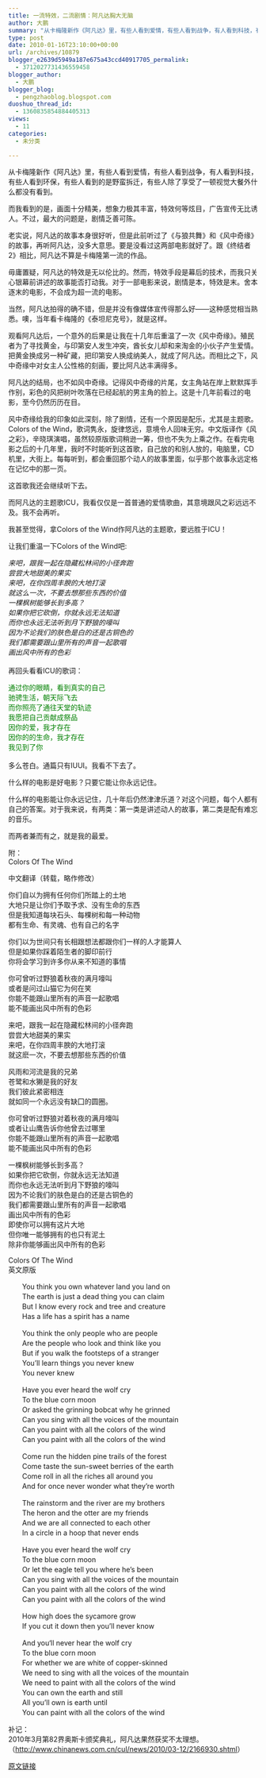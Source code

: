 ```yaml
---
title: 一流特效，二流剧情：阿凡达胸大无脑
author: 大鹏
summary: "从卡梅隆新作《阿凡达》里，有些人看到爱情，有些人看到战争，有人看到科技，有些人看到环保，有些人看到的是野蛮拆迁，有些人除了享受了一顿视觉大餐外什么都没有看到。"
type: post
date: 2010-01-16T23:10:00+00:00
url: /archives/10879
blogger_e2639d5949a187e675a43ccd40917705_permalink:
  - 3712027731436559458
blogger_author:
  - 大鹏
blogger_blog:
  - pengzhaoblog.blogspot.com
duoshuo_thread_id:
  - 1360835854884405313
views:
  - 11
categories:
  - 未分类

---
```

从卡梅隆新作《阿凡达》里，有些人看到爱情，有些人看到战争，有人看到科技，有些人看到环保，有些人看到的是野蛮拆迁，有些人除了享受了一顿视觉大餐外什么都没有看到。

而我看到的是，画面十分精美，想象力极其丰富，特效何等炫目，广告宣传无比诱人。不过，最大的问题是，剧情乏善可陈。

老实说，阿凡达的故事本身很好听，但是此前听过了《与狼共舞》和《风中奇缘》的故事，再听阿凡达，没多大意思。要是没看过这两部电影就好了。跟《终结者2》相比，阿凡达不算是卡梅隆第一流的作品。

毋庸置疑，阿凡达的特效是无以伦比的。然而，特效手段是幕后的技术，而我只关心银幕前讲述的故事能否打动我。对于一部电影来说，剧情是本，特效是末。舍本逐末的电影，不会成为超一流的电影。

当然，阿凡达拍得的确不错，但是并没有像媒体宣传得那么好——这种感觉相当熟悉。噢，当年看卡梅隆的《泰坦尼克号》，就是这样。

观看阿凡达后，一个意外的后果是让我在十几年后重温了一次《风中奇缘》。殖民者为了寻找黄金，与印第安人发生冲突，酋长女儿却和来淘金的小伙子产生爱情。把黄金换成另一种矿藏，把印第安人换成纳美人，就成了阿凡达。而相比之下，风中奇缘中对女主人公性格的刻画，要比阿凡达丰满得多。

阿凡达的结局，也不如风中奇缘。记得风中奇缘的片尾，女主角站在岸上默默挥手作别，彩色的风把树叶吹落在已经起航的男主角的脸上。这是十几年前看过的电影，至今仍然历历在目。

风中奇缘给我的印象如此深刻，除了剧情，还有一个原因是配乐，尤其是主题歌。Colors of the Wind，歌词隽永，旋律悠远，意境令人回味无穷。中文版译作《风之彩》，辛晓琪演唱，虽然较原版歌词稍逊一筹，但也不失为上乘之作。在看完电影之后的十几年里，我时不时能听到这首歌，自己放的和别人放的，电脑里，CD机里，大街上。每每听到，都会重回那个动人的故事里面，似乎那个故事永远定格在记忆中的那一页。

这首歌我还会继续听下去。

而阿凡达的主题歌ICU，我看仅仅是一首普通的爱情歌曲，其意境跟风之彩远远不及。我不会再听。

我甚至觉得，拿Colors of the Wind作阿凡达的主题歌，要远胜于ICU！

让我们重温一下Colors of the Wind吧:

<span style="font-style:italic;">来吧，跟我一起在隐藏松林间的小径奔跑</span><br style="font-style:italic;" /><span style="font-style:italic;">尝尝大地甜美的果实</span><br style="font-style:italic;" /><span style="font-style:italic;">来吧，在你四周丰腴的大地打滚</span><br style="font-style:italic;" /><span style="font-style:italic;">就这么一次，不要去想那些东西的价值</span><br style="font-style:italic;" /><span style="font-style:italic;">一棵枫树能够长到多高？</span><br style="font-style:italic;" /><span style="font-style:italic;">如果你把它砍倒，你就永远无法知道</span><br style="font-style:italic;" /><span style="font-style:italic;">而你也永远无法听到月下野狼的嚎叫</span><br style="font-style:italic;" /><span style="font-style:italic;">因为不论我们的肤色是白的还是古铜色的</span><br style="font-style:italic;" /><span style="font-style:italic;">我们都需要跟山里所有的声音一起歌唱</span><br style="font-style:italic;" /><span style="font-style:italic;">画出风中所有的色彩</span><br style="font-style:italic;" />  
再回头看看ICU的歌词：

<font color="#008000">通过你的眼睛，看到真实的自己<br />驰骋生活，朝天际飞去<br />而你照亮了通往天堂的轨迹<br />我愿把自己贡献成祭品<br />因你的爱，我才存在</font><br style="color:rgb(127,127,127);font-style:italic;" /><font color="#008000">因你的的生命，我才存在<br />我见到了你<br /></font>  
多么苍白。通篇只有IUUI。我看不下去了。

什么样的电影是好电影？只要它能让你永远记住。

什么样的电影能让你永远记住，几十年后仍然津津乐道？对这个问题，每个人都有自己的答案。对于我来说，有两类：第一类是讲述动人的故事，第二类是配有难忘的音乐。

而两者兼而有之，就是我的最爱。

附：  
Colors Of The Wind

中文翻译（转载，略作修改）

你们自以为拥有任何你们所踏上的土地  
大地只是让你们予取予求、没有生命的东西  
但是我知道每块石头、每棵树和每一种动物  
都有生命、有灵魂、也有自己的名字

你们以为世间只有长相跟想法都跟你们一样的人才能算人  
但是如果你踩着陌生者的脚印前行  
你将会学习到许多你从来不知道的事情

你可曾听过野狼着秋夜的满月嚎叫  
或者是问过山猫它为何在笑  
你能不能跟山里所有的声音一起歌唱  
能不能画出风中所有的色彩

来吧，跟我一起在隐藏松林间的小径奔跑  
尝尝大地甜美的果实  
来吧，在你四周丰腴的大地打滚  
就这麽一次，不要去想那些东西的价值

风雨和河流是我的兄弟  
苍鹭和水獭是我的好友  
我们彼此紧密相连  
就如同一个永远没有缺囗的圆圈。

你可曾听过野狼对着秋夜的满月嚎叫  
或者让山鹰告诉你他曾去过哪里  
你能不能跟山里所有的声音一起歌唱  
能不能画出风中所有的色彩

一棵枫树能够长到多高？  
如果你把它砍倒，你就永远无法知道  
而你也永远无法听到月下野狼的嚎叫  
因为不论我们的肤色是白的还是古铜色的  
我们都需要跟山里所有的声音一起歌唱  
画出风中所有的色彩  
即使你可以拥有这片大地  
但你唯一能够拥有的也只有泥土  
除非你能够画出风中所有的色彩

Colors Of The Wind  
英文原版

　　You think you own whatever land you land on  
　　The earth is just a dead thing you can claim  
　　But I know every rock and tree and creature  
　　Has a life has a spirit has a name

　　You think the only people who are people  
　　Are the people who look and think like you  
　　But if you walk the footsteps of a stranger  
　　You’ll learn things you never knew  
　　You never knew

　　Have you ever heard the wolf cry  
　　To the blue corn moon  
　　Or asked the grinning bobcat why he grinned  
　　Can you sing with all the voices of the mountain  
　　Can you paint with all the colors of the wind  
　　Can you paint with all the colors of the wind

　　Come run the hidden pine trails of the forest  
　　Come taste the sun-sweet berries of the earth  
　　Come roll in all the riches all around you  
　　And for once never wonder what they’re worth

　　The rainstorm and the river are my brothers  
　　The heron and the otter are my friends  
　　And we are all connected to each other  
　　In a circle in a hoop that never ends

　　Have you ever heard the wolf cry  
　　To the blue corn moon  
　　Or let the eagle tell you where he’s been  
　　Can you sing with all the voices of the mountain  
　　Can you paint with all the colors of the wind  
　　Can you paint with all the colors of the wind

　　How high does the sycamore grow  
　　If you cut it down then you’ll never know

　　And you‘ll never hear the wolf cry  
　　To the blue corn moon  
　　For whether we are white of copper-skinned  
　　We need to sing with all the voices of the mountain  
　　We need to paint with all the colors of the wind  
　　You can own the earth and still  
　　All you’ll own is earth until  
　　You can paint with all the colors of the wind

补记：  
2010年3月第82界奥斯卡颁奖典礼，阿凡达果然获奖不太理想。（<http://www.chinanews.com.cn/cul/news/2010/03-12/2166930.shtml>）

[原文链接](http://dapengde.com/archives/10879)

